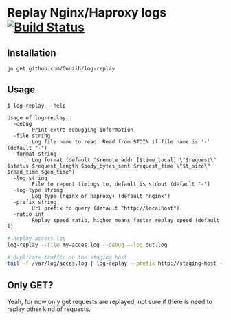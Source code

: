 # Replay Nginx/Haproxy logs [![Build Status](https://travis-ci.org/Gonzih/log-replay.svg?branch=master)](https://travis-ci.org/Gonzih/tmuxman)

## Installation

```
go get github.com/Gonzih/log-replay
```

## Usage

```
$ log-replay --help

Usage of log-replay:
  -debug
        Print extra debugging information
  -file string
        Log file name to read. Read from STDIN if file name is '-' (default "-")
  -format string
        Log format (default "$remote_addr [$time_local] \"$request\" $status $request_length $body_bytes_sent $request_time \"$t_size\" $read_time $gen_time")
  -log string
        File to report timings to, default is stdout (default "-")
  -log-type string
        Log type (nginx or haproxy) (default "nginx")
  -prefix string
        Url prefix to query (default "http://localhost")
  -ratio int
        Replay speed ratio, higher means faster replay speed (default 1)
```

```bash
# Replay access log
log-replay --file my-acces.log --debug --log out.log

# Duplicate traffic on the staging host
tail -f /var/log/acces.log | log-replay --prefix http://staging-host --log staging.log
```

## Only GET?

Yeah, for now only get requests are replayed, not sure if there is need to replay other kind of requests.
